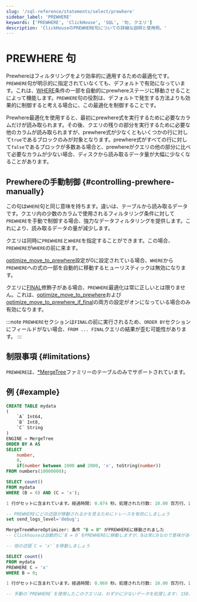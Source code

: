 ```yaml
---
slug: '/sql-reference/statements/select/prewhere'
sidebar_label: 'PREWHERE'
keywords: ['PREWHERE', 'ClickHouse', 'SQL', '句, クエリ']
description: 'ClickHouseのPREWHERE句についての詳細な説明と使用例。'
---
```



# PREWHERE 句

Prewhereはフィルタリングをより効率的に適用するための最適化です。`PREWHERE`句が明示的に指定されていなくても、デフォルトで有効になっています。これは、[WHERE](../../../sql-reference/statements/select/where.md)条件の一部を自動的にprewhereステージに移動させることによって機能します。`PREWHERE`句の役割は、デフォルトで発生する方法よりも効果的に制御すると考える場合に、この最適化を制御することです。

Prewhere最適化を使用すると、最初にprewhere式を実行するために必要なカラムだけが読み取られます。その後、クエリの残りの部分を実行するために必要な他のカラムが読み取られますが、prewhere式が少なくともいくつかの行に対して`true`であるブロックのみが対象となります。prewhere式がすべての行に対して`false`であるブロックが多数ある場合と、prewhereがクエリの他の部分に比べて必要なカラムが少ない場合、ディスクから読み取るデータ量が大幅に少なくなることがあります。

## Prewhereの手動制御 {#controlling-prewhere-manually}

この句は`WHERE`句と同じ意味を持ちます。違いは、テーブルから読み取るデータです。クエリ内の少数のカラムで使用されるフィルタリング条件に対して`PREWHERE`を手動で制御する場合、強力なデータフィルタリングを提供します。これにより、読み取るデータの量が減少します。

クエリは同時に`PREWHERE`と`WHERE`を指定することができます。この場合、`PREWHERE`が`WHERE`の前に来ます。

[optimize_move_to_prewhere](../../../operations/settings/settings.md#optimize_move_to_prewhere)設定が0に設定されている場合、`WHERE`から`PREWHERE`への式の一部を自動的に移動するヒューリスティックは無効になります。

クエリに[FINAL](/sql-reference/statements/select/from#final-modifier)修飾子がある場合、`PREWHERE`最適化は常に正しいとは限りません。これは、[optimize_move_to_prewhere](../../../operations/settings/settings.md#optimize_move_to_prewhere)および[optimize_move_to_prewhere_if_final](../../../operations/settings/settings.md#optimize_move_to_prewhere_if_final)の両方の設定がオンになっている場合のみ有効になります。

:::note
`PREWHERE`セクションは`FINAL`の前に実行されるため、`ORDER BY`セクションにフィールドがない場合、`FROM ... FINAL`クエリの結果が歪む可能性があります。
:::

## 制限事項 {#limitations}

`PREWHERE`は、[*MergeTree](../../../engines/table-engines/mergetree-family/index.md)ファミリーのテーブルのみでサポートされています。

## 例 {#example}

```sql
CREATE TABLE mydata
(
    `A` Int64,
    `B` Int8,
    `C` String
)
ENGINE = MergeTree
ORDER BY A AS
SELECT
    number,
    0,
    if(number between 1000 and 2000, 'x', toString(number))
FROM numbers(10000000);

SELECT count()
FROM mydata
WHERE (B = 0) AND (C = 'x');

1 行がセットに含まれています。経過時間: 0.074 秒。処理された行数: 10.00 百万行、168.89 MB (134.98 百万行/s., 2.28 GB/s.)

-- PREWHEREにどの述語が移動されるかを見るためにトレースを有効にしましょう
set send_logs_level='debug';

MergeTreeWhereOptimizer: 条件 "B = 0" がPREWHEREに移動されました
-- Clickhouseは自動的に`B = 0`をPREWHEREに移動しますが、Bは常に0なので意味がありません。

-- 他の述語`C = 'x'`を移動しましょう

SELECT count()
FROM mydata
PREWHERE C = 'x'
WHERE B = 0;

1 行がセットに含まれています。経過時間: 0.069 秒。処理された行数: 10.00 百万行、158.89 MB (144.90 百万行/s., 2.30 GB/s.)

-- 手動の`PREWHERE`を使用したこのクエリは、わずかに少ないデータを処理します: 158.89 MB VS 168.89 MB
```

